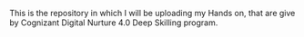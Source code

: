 This is the repository in which I will be uploading my Hands on, that are give by Cognizant Digital Nurture 4.0 Deep Skilling program.
